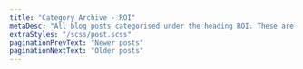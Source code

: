 ```yaml
---
title: "Category Archive - ROI"
metaDesc: "All blog posts categorised under the heading ROI. These are updated on a regular basis so do check back for updates."
extraStyles: "/scss/post.scss"
paginationPrevText: "Newer posts"
paginationNextText: "Older posts"
---
```


